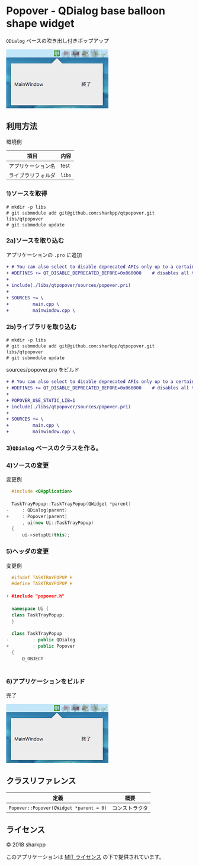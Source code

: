 # Popover - QDialog base balloon shape widget

`QDialog` ベースの吹き出し付きポップアップ

![画面](./docs/examples.png)

## 利用方法

環境例

|項目|内容|
|-|-|
|アプリケーション名|test|
|ライブラリフォルダ|`libs`|

### 1)ソースを取得

```console
# mkdir -p libs
# git submodule add git@github.com:sharkpp/qtpopover.git libs/qtpopover
# git submodule update
```

### 2a)ソースを取り込む

アプリケーションの `.pro` に追加

```diff
+ # You can also select to disable deprecated APIs only up to a certain version of Qt.
+ #DEFINES += QT_DISABLE_DEPRECATED_BEFORE=0x060000    # disables all the APIs deprecated before Qt 6.0.0
+
+ include(./libs/qtpopover/sources/popover.pri)
+
+ SOURCES += \
+         main.cpp \
+         mainwindow.cpp \
```

### 2b)ライブラリを取り込む

```console
# mkdir -p libs
# git submodule add git@github.com:sharkpp/qtpopover.git libs/qtpopover
# git submodule update
```

sources/popover.pro をビルド

```diff
+ # You can also select to disable deprecated APIs only up to a certain version of Qt.
+ #DEFINES += QT_DISABLE_DEPRECATED_BEFORE=0x060000    # disables all the APIs deprecated before Qt 6.0.0
+
+ POPOVER_USE_STATIC_LIB=1
+ include(./libs/qtpopover/sources/popover.pri)
+
+ SOURCES += \
+         main.cpp \
+         mainwindow.cpp \
```

### 3)`QDialog` ベースのクラスを作る。

### 4)ソースの変更

変更例

```cpp
  #include <QApplication>
  
  TaskTrayPopup::TaskTrayPopup(QWidget *parent)
-     : QDialog(parent)
+     : Popover(parent)
      , ui(new Ui::TaskTrayPopup)
  {
      ui->setupUi(this);
```

### 5)ヘッダの変更

変更例

```cpp
  #ifndef TASKTRAYPOPUP_H
  #define TASKTRAYPOPUP_H
  
+ #include "popover.h"
  
  namespace Ui {
  class TaskTrayPopup;
  }
  
  class TaskTrayPopup
-         : public QDialog
+         : public Popover
  {
      Q_OBJECT
  
```

### 6)アプリケーションをビルド

完了

![画面](./docs/examples.png)

## クラスリファレンス

|定義|概要|
|-|-|
|`Popover::Popover(QWidget *parent = 0)`|コンストラクタ|

## ライセンス

© 2018 sharkpp

このアプリケーションは [MIT ライセンス](LICENSE.ja-JP) の下で提供されています。
